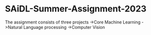 # SAiDL-Summer-Assignment-2023
The assignment consists of three projects
->Core Machine Learning
->Natural Language processing
->Computer Vision
